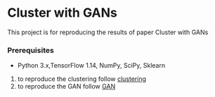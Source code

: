 # Cluster with GANs
This project is for reproducing the results of paper Cluster with GANs

### Prerequisites
- Python 3.x,TensorFlow 1.14, NumPy, SciPy, Sklearn

1. to reproduce the clustering follow [clustering](CLUSTERING.md)
1. to reproduce the GAN follow [GAN](GAN.md)
